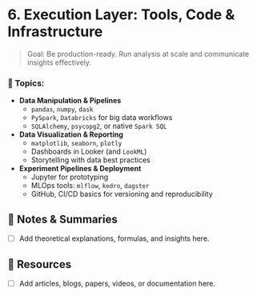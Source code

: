 # **6. Execution Layer: Tools, Code & Infrastructure**

> Goal: Be production-ready. Run analysis at scale and communicate insights effectively.

### 📘 Topics:

- **Data Manipulation & Pipelines**
    - `pandas`, `numpy`, `dask`
    - `PySpark`, `Databricks` for big data workflows
    - `SQLAlchemy`, `psycopg2`, or native `Spark SQL`
- **Data Visualization & Reporting**
    - `matplotlib`, `seaborn`, `plotly`
    - Dashboards in Looker (and `LookML`)
    - Storytelling with data best practices
- **Experiment Pipelines & Deployment**
    - Jupyter for prototyping
    - MLOps tools: `mlflow`, `kedro`, `dagster`
    - GitHub, CI/CD basics for versioning and reproducibility

## 📓 Notes & Summaries

- [ ] Add theoretical explanations, formulas, and insights here.

## 🔗 Resources

- [ ] Add articles, blogs, papers, videos, or documentation here.
